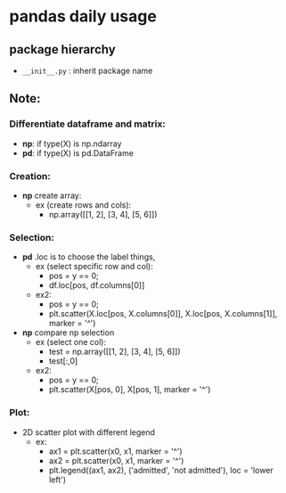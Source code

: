 # pandas daily usage

## package hierarchy

- `__init__.py` : inherit package name 

## Note: 
### Differentiate dataframe and matrix:
- __np__: if type(X) is np.ndarray
- __pd__: if type(X) is pd.DataFrame

### Creation:

- __np__ create array: 
    - ex (create rows and cols):
        - np.array([[1, 2], [3, 4], [5, 6]])

### Selection:
- __pd__ .loc is to choose the label things, 
    - ex (select specific row and col): 
        - pos = y == 0;
        - df.loc[pos, df.columns[0]] 
    - ex2: 
        - pos = y == 0;
        - plt.scatter(X.loc[pos, X.columns[0]], X.loc[pos, X.columns[1]], marker = '^')
- __np__ compare np selection
    - ex (select one col): 
        - test = np.array([[1, 2], [3, 4], [5, 6]])
        - test[:,0]
    - ex2: 
        - pos = y == 0;
        - plt.scatter(X[pos, 0], X[pos, 1], marker = '^')



### Plot:
- 2D scatter plot with different legend
    - ex:
        - ax1 = plt.scatter(x0, x1, marker = '^')
        - ax2 = plt.scatter(x0, x1, marker = '^')
        - plt.legend((ax1, ax2), ('admitted', 'not admitted'), loc = 'lower left')